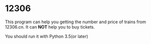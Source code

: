 # 12306
This program can help you getting the number and price of trains from 12306.cn.
It can **NOT** help you to buy tickets.

You should run it with Python 3.5(or later)